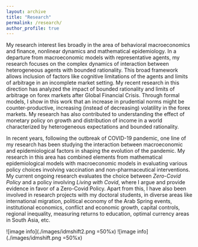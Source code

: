 ```yaml
---
layout: archive
title: "Research"
permalink: /research/
author_profile: true
---
```


My research interest lies broadly in the area of behavioral macroeconomics and finance, nonlinear dynamics and mathematical epidemiology. In a departure from macroeconomic models with representative agents, my research focuses on the complex dynamics of interaction between heterogeneous agents with bounded rationality. This broad framework allows inclusion of factors like cognitive limitations of the agents
and limits of arbitrage in an incomplete market setting. My recent research in this direction has analyzed the impact of bounded rationality and limits of arbitrage on forex markets after Global Financial Crisis. Through formal models, I show in this work that an increase in prudential norms might be counter-productive, increasing (instead of decreasing) volatility in the forex markets. My research has also contributed to understanding the effect of monetary policy on growth and distribution of income in a world characterized by heterogeneous expectations and bounded rationality.

In recent years, following the outbreak of COVID-19 pandemic, one line of my research has been studying the interaction between macroeconomic and epidemiological factors in shaping the evolution of the pandemic. My research in this area has combined elements from mathematical epidemiological models with macroeconomic models in evaluating various policy choices involving vaccination and non-pharmaceutical interventions. My current ongoing research evaluates the choice between _Zero-Covid Policy_ and a policy 
involving _Living with Covid_, where I argue and provide evidence in favor of a Zero-Covid Policy. Apart from this, I have also been involved in research projects with my doctoral students, in diverse areas like international migration, political economy of the Arab Spring events, institutional economics, conflict and economic growth, capital controls, regional inequality, measuring returns to education, optimal currency areas in South Asia, etc. 

![image info](./images/idmshift2.png =50%x) ![image info](./images/idmshift.png =50%x)